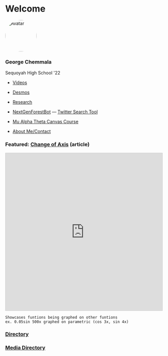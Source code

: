 # Welcome

<html>
<head>
<meta name="viewport" content="width=device-width, initial-scale=1">
<style>
.avatar {
  vertical-align: middle;
  width: 100px;
  height: 100px;
  border-radius: 50%;
}
</style>
</head>
<body>

<img src="https://geoc2022.github.io/media/pfp.jpeg" alt="Avatar" class="avatar">

</body>
</html>


### George Chemmala 
Sequoyah High School '22

- [Videos](pages/videos.md)
- [Desmos](pages/desmos.md)
- [Research](pages/research.md)

- [NextGenForestBot](https://github.com/Geoc2022/NextGenForestBot) — [Twitter Search Tool](https://twitter.com/NextGenForestB1)
- [Mu Alpha Theta Canvas Course](https://github.com/Geoc2022/MuAlphaTheta-CanvasCourse)

- [About Me/Contact](pages/about_contact.md)

### Featured: [Change of Axis](pages/articles/Rubber_Axis.md) (article)

<html>
<iframe src="https://www.desmos.com/calculator/2onhgqyyl0?embed" width="500" height="500" style="border: 1px solid #ccc" frameborder=0></iframe>
</html>

```
Showcases funtions being graphed on other funtions
ex. 0.05sin 500x graphed on parametric (cos 3x, sin 4x)
```

### [Directory](dir.md)
### [Media Directory](media/media_dir.md)